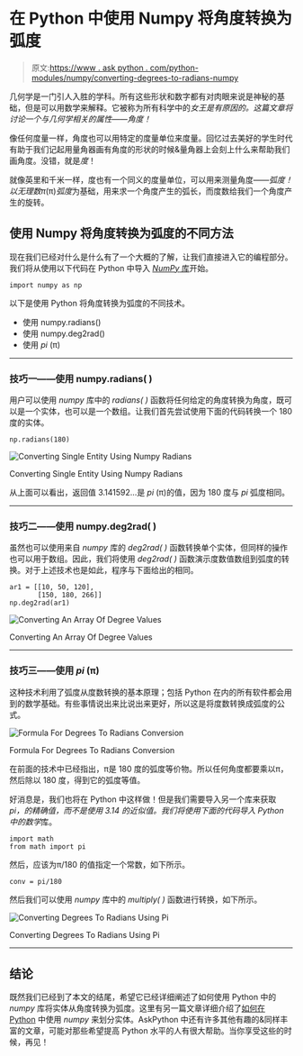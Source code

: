 # 在 Python 中使用 Numpy 将角度转换为弧度

> 原文:[https://www . ask python . com/python-modules/numpy/converting-degrees-to-radians-numpy](https://www.askpython.com/python-modules/numpy/converting-degrees-to-radians-numpy)

几何学是一门引人入胜的学科。所有这些形状和数字都有对肉眼来说是神秘的基础，但是可以用数学来解释。它被称为所有科学中的*女王是有原因的。这篇文章将讨论一个与几何学相关的属性——角度！*

像任何度量一样，角度也可以用特定的度量单位来度量。回忆过去美好的学生时代有助于我们记起用量角器画有角度的形状的时候&量角器上会刻上什么来帮助我们画角度。没错，就是*度*！

就像英里和千米一样，度也有一个同义的度量单位，可以用来测量角度——*弧度！*以无理数*π*(π)*弧度*为基础，用来求一个角度产生的弧长，而度数给我们一个角度产生的旋转。

## 使用 Numpy 将角度转换为弧度的不同方法

现在我们已经对什么是什么有了一个大概的了解，让我们直接进入它的编程部分。我们将从使用以下代码在 Python 中导入 [*NumPy* 库](https://www.askpython.com/python-modules/numpy/python-numpy-module)开始。

```
import numpy as np

```

以下是使用 Python 将角度转换为弧度的不同技术。

*   使用 numpy.radians()
*   使用 numpy.deg2rad()
*   使用 *pi* (π)

* * *

### **技巧一——使用 numpy.radians( )**

用户可以使用 *numpy* 库中的 *radians( )* 函数将任何给定的角度转换为角度，既可以是一个实体，也可以是一个数组。让我们首先尝试使用下面的代码转换一个 180 度的实体。

```
np.radians(180)

```

![Converting Single Entity Using Numpy Radians](../Images/dcc3b6c0c301016d456b94184c170df6.png)

Converting Single Entity Using Numpy Radians

从上面可以看出，返回值 3.141592…是 *pi* (π)的值，因为 180 度与 *pi* 弧度相同。

* * *

### **技巧二——使用 numpy.deg2rad( )**

虽然也可以使用来自 *numpy* 库的 *deg2rad( )* 函数转换单个实体，但同样的操作也可以用于数组。因此，我们将使用 *deg2rad( )* 函数演示度数值数组到弧度的转换。对于上述技术也是如此，程序与下面给出的相同。

```
ar1 = [[10, 50, 120],
       [150, 180, 266]]
np.deg2rad(ar1)

```

![Converting An Array Of Degree Values](../Images/cd1d2fca5c2ca97e906d16d48de326c6.png)

Converting An Array Of Degree Values

* * *

### **技巧三——使用 *pi* (π)**

这种技术利用了弧度从度数转换的基本原理；包括 Python 在内的所有软件都会用到的数学基础。有些事情说出来比说出来更好，所以这是将度数转换成弧度的公式。

![Formula For Degrees To Radians Conversion](../Images/b874b3eb278889c7d5753470dc06dc2e.png)

Formula For Degrees To Radians Conversion

在前面的技术中已经指出，π是 180 度的弧度等价物。所以任何角度都要乘以π，然后除以 180 度，得到它的弧度等值。

好消息是，我们也将在 Python 中这样做！但是我们需要导入另一个库来获取 *pi，*的精确值，而不是使用 3.14 的近似值。我们将使用下面的代码导入 Python 中的*数学*库。

```
import math
from math import pi

```

然后，应该为π/180 的值指定一个常数，如下所示。

```
conv = pi/180

```

然后我们可以使用 *numpy* 库中的 *multiply( )* 函数进行转换，如下所示。

![Converting Degrees To Radians Using Pi](../Images/257cfe5273ebfe898a6e02a524655b56.png)

Converting Degrees To Radians Using Pi

* * *

## **结论**

既然我们已经到了本文的结尾，希望它已经详细阐述了如何使用 Python 中的 *numpy* 库将实体从角度转换为弧度。这里有另一篇文章详细介绍了[如何在 Python](https://www.askpython.com/python/how-to-use-numpy-divide-in-python) 中使用 *numpy* 来划分实体。AskPython 中还有许多其他有趣的&同样丰富的文章，可能对那些希望提高 Python 水平的人有很大帮助。当你享受这些的时候，再见！